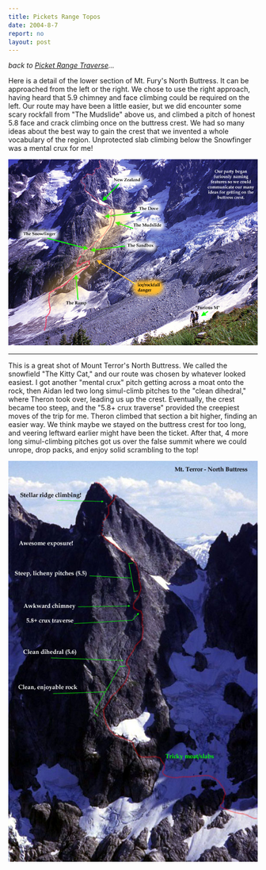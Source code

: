 ```yaml
---
title: Pickets Range Topos
date: 2004-8-7
report: no
layout: post
---
```


_back to [Picket Range Traverse](pickets.html)..._

Here is a detail of the lower section of Mt. Fury's North Buttress.
It can be approached from the left or the right. We chose to use the right
approach, having heard that 5.9 chimney and face climbing could be required
on the left. Our route may have been a little easier, but we did encounter
some scary rockfall from "The Mudslide" above us, and climbed a pitch of 
honest 5.8 face and crack climbing once on the buttress crest. We had so many
ideas about the best way to gain the crest that we invented a whole vocabulary
of the region. Unprotected slab climbing below the Snowfinger was a mental
crux for me!

![](images/furydetail.jpg)

---

This is a great shot of Mount Terror's North Buttress. We called the snowfield
"The Kitty Cat," and our route was chosen by whatever looked easiest. I got
another "mental crux" pitch getting across a moat onto the rock, then 
Aidan led two long simul-climb pitches to the "clean dihedral," where Theron
took over, leading us up the crest. Eventually, the crest became too steep,
and the "5.8+ crux traverse" provided the creepiest moves of the trip for me.
Theron climbed that section a bit higher, finding an easier way. We think
maybe we stayed on the buttress crest for too long, and veering leftward
earlier might have been the ticket. After that, 4 more long simul-climbing
pitches got us over the false summit where we could unrope, drop packs, and
enjoy solid scrambling to the top! 

![](images/terrordetail.jpg)
